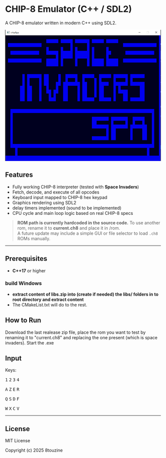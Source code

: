# CHIP-8 Emulator (C++ / SDL2)

A CHIP-8 emulator written in modern C++ using SDL2.

![screenshot](screenshot.PNG)

## Features

- Fully working CHIP-8 interpreter (tested with **Space Invaders**)
- Fetch, decode, and execute of all opcodes
- Keyboard input mapped to CHIP-8 hex keypad
- Graphics rendering using SDL2
- delay timers implemented (sound to be implemented)
- CPU cycle and main loop logic based on real CHIP-8 specs

> **ROM path is currently hardcoded in the source code.**
> To use another rom, rename it to **current.ch8** and place it in /rom.  
> A future update may include a simple GUI or file selector to load `.ch8` ROMs manually.

---

##  Prerequisites

- **C++17** or higher  


### build Windows

- **extract content of libs.zip into (create if needed) the libs/ folders in to root directory and extract content**
-  The CMakeList.txt will do to the rest.


##  How to Run

Download the last realease zip file, place the rom you want to test by renaming it to "current.ch8" and replacing the one present (which is space invaders).
Start the .exe

## Input

Keys:

<kbd>1</kbd> <kbd>2</kbd> <kbd>3</kbd> <kbd>4</kbd>

<kbd>A</kbd> <kbd>Z</kbd> <kbd>E</kbd> <kbd>R</kbd>

<kbd>Q</kbd> <kbd>S</kbd> <kbd>D</kbd> <kbd>F</kbd>

<kbd>W</kbd> <kbd>X</kbd> <kbd>C</kbd> <kbd>V</kbd>


---

## License

MIT License

Copyright (c) 2025 8touzine
